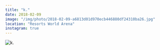 ```yaml
---
title: "k."
date: 2018-02-09
image: "/img/photo/2018-02-09-a6813d01d970ecb446880df24310ba26.jpg"
location: "Resorts World Arena"
instagram: true
---
```


![k.](/img/photo/2018-02-09-a6813d01d970ecb446880df24310ba26.jpg)
